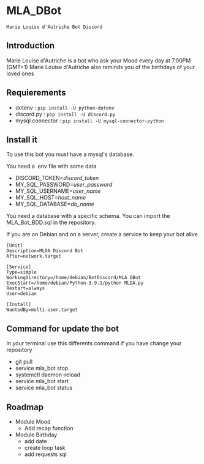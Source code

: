 # MLA_DBot
  
	Marie Louise d'Autriche Bot Discord

## Introduction

Marie Louise d'Autriche is a bot who ask your Mood every day at 7.00PM (GMT+1)
Marie Louise d'Autriche also reminds you of the birthdays of your loved ones

## Requierements

- dotenv : ```pip install -U python-dotenv```
- discord.py : ```pip install -U discord.py```
- mysql connector : ```pip install -U mysql-connector-python```

## Install it

To use this bot you must have a mysql's database.

You need a .env file with some data

- DISCORD_TOKEN=*discord_token*
- MY_SQL_PASSWORD=*user_password*
- MY_SQL_USERNAME=*user_name*
- MY_SQL_HOST=*host_name*
- MY_SQL_DATABASE=*db_name*

You need a database with a specific schema. You can import the MLA_Bot_BDD.sql in the repository.

If you are on Debian and on a server, create a service to keep your bot alive

```
[Unit]
Description=MLDA Discord Bot
After=network.target

[Service]
Type=simple
WorkingDirectory=/home/debian/BotDiscord/MLA_DBot
ExecStart=/home/debian/Python-3.9.1/python MLDA.py
Restart=always
User=debian

[Install]
WantedBy=multi-user.target
```

## Command for update the bot

In your terminal use this differents command if you have change your repository

- git pull
- service mla_bot stop
- systemctl daemon-reload
- service mla_bot start
- service mla_bot status

## Roadmap

- Module Mood
	- Add recap function
- Module Birthday
	- add date
	- create loop task
	- add requests sql
